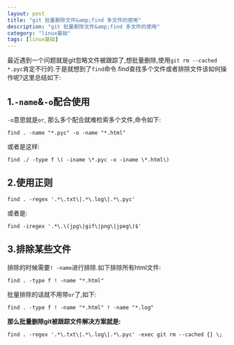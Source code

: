 ```yaml
---
layout: post
title: "git 批量删除文件&amp;find 多文件的使用"
description: "git 批量删除文件&amp;find 多文件的使用"
category: "linux基础"
tags: [linux基础]
---
```


<p>最近遇到一个问题就是git忽略文件被跟踪了,想批量删除,使用<code>git rm --cached *.pyc</code>肯定不行的.于是就想到了<code>find</code>命令.find查找多个文件或者排除文件该如何操作呢?这里总结如下:</p>

<h2>1.<code>-name</code>&amp;<code>-o</code>配合使用</h2>

<p><code>-o</code>意思就是<code>or</code>, 那么多个配合就难检索多个文件,命令如下:</p>

<pre><code>find . -name "*.pyc" -o -name "*.html"
</code></pre>

<p>或者是这样:</p>

<pre><code>find ./ -type f \( -iname \*.pyc -o -iname \*.html\)
</code></pre>

<h2>2.使用正则</h2>

<pre><code>find . -regex '.*\.txt\|.*\.log\|.*\.pyc'
</code></pre>

<p>或者是:</p>

<pre><code>find -iregex '.*\.\(jpg\|gif\|png\|jpeg\)$'   
</code></pre>

<h2>3.排除某些文件</h2>

<p>排除的时候需要<code>! -name</code>进行排除.如下排除所有html文件:</p>

<pre><code>find . -type f ! -name "*.html"    
</code></pre>

<p>批量排除的话就不用带<code>or</code>了,如下:</p>

<pre><code>find . -type f ! -name "*.html" ! -name "*.log"
</code></pre>

<p><strong>那么批量删除git被跟踪文件解决方案就是:</strong></p>

<pre><code>find . -regex '.*\.txt\|.*\.log\|.*\.pyc' -exec git rm --cached {} \;
</code></pre>
